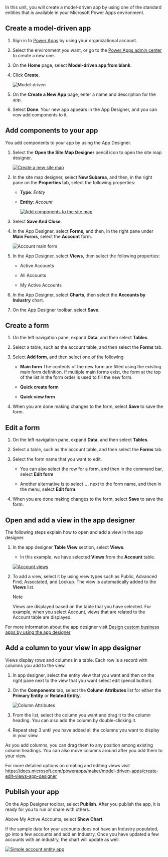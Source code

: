In this unit, you will create a model-driven app by using one of the standard
entities that is available in your Microsoft Power Apps environment.

## Create a model-driven app

1.  Sign in to [Power Apps](https://make.powerapps.com/) by using your
    organizational account.

2.  Select the environment you want, or go to the [Power Apps admin
    center](https://admin.powerapps.com/) to create a new one.

3.  On the **Home** page, select **Model-driven app from blank**.

4.  Click **Create**.

    ![Model-driven](../media/model-driven-app-from-blank.png)

5.  On the **Create a New App** page, enter a name and description for the app.

6.  Select **Done**. Your new app appears in the App Designer, and you can now
    add components to it.

## Add components to your app

You add components to your app by using the App Designer.

1.  Select the **Open the Site Map Designer** pencil icon to open the site map
    designer.

    [![Create a new site map](../media/app-designer-configuration.png)](../media/app-designer-configuration.png#lightbox)

2.  In the site map designer, select **New Subarea**, and then, in the right
    pane on the **Properties** tab, select the following properties:

    -   **Type**: *Entity*

    -   **Entity**: *Account*

        [![Add components to the site map](../media/sitemap-designer.png)](../media/sitemap-designer.png#lightbox)

3.  Select **Save And Close**.

4.  In the App Designer, select **Forms**, and then, in the right pane
    under **Main Forms**, select the **Account** form.

    ![Account main form](../media/account-forms.png)

5.  In the App Designer, select **Views**, then select the following properties:

    -   Active Accounts

    -   All Accounts

    -   My Active Accounts

6.  In the App Designer, select **Charts**, then select the **Accounts by Industry** chart.

7.  On the App Designer toolbar, select **Save**.

## Create a form

1.	On the left navigation pane, expand **Data**, and then select **Tables**.

2.	Select a table, such as the account table, and then select the **Forms** tab.

3.	Select **Add form**, and then select one of the following
    *	**Main form**
            The contents of the new form are filled using the existing main form definition. If multiple main forms exist, the form at the top of the list in the form order is used to fill the new form.
    
    *   **Quick create form**
 	
    *   **Quick view form**

4.	When you are done making changes to the form, select **Save** to save the form.

## Edit a form

1.	On the left navigation pane, expand **Data**, and then select **Tables**.

2.	Select a table, such as the account table, and then select the **Forms** tab.

3.	Select the form name that you want to edit.

    *   You can also select the row for a form, and then in the command bar, select **Edit form**

    *   Another alternative is to select **...** next to the form name, and then in the menu, select **Edit form**.
    
4.	When you are done making changes to the form, select **Save** to save the form.

## Open and add a view in the app designer
The following steps explain how to open and add a view in the app designer.

1.	In the app designer **Table View** section, select **Views**.
    *   In this example, we have selected **Views** from the **Account** table.

    [![Account views](../media/app-designer-add-view.png)](../media/app-designer-add-view.png#lightbox)

2.	To add a view, select it by using view types such as Public, Advanced Find, Associated, and Lookup. The view is automatically added to the **Views** list.

    > [!NOTE]
    > Views are displayed based on the table that you have selected. For example, when you select Account, views that are related to the Account table are displayed.

For more information about the app designer visit [Design custom business apps by using the app designer](https://docs.microsoft.com/powerapps/maker/model-driven-apps/design-custom-business-apps-using-app-designer)

## Add a column to your view in app designer

Views display rows and columns in a table. Each row is a record with columns you add to the view.

1.	In app designer, select the entity view that you want and then on the right pane next to the view that you want select edit (pencil button).

2.	On the **Components** tab, select the **Column Attributes** list for either the **Primary Entity** or **Related Entity**.

    ![Column Attributes](../media/column-attributes.png)

3.	From the list, select the column you want and drag it to the column heading. You can also add the column by double-clicking it.

4.	Repeat step 3 until you have added all the columns you want to display in your view.

As you add columns, you can drag them to any position among existing column headings. You can also move columns around after you add them to your view.

For more detailed options on creating and editing views visit https://docs.microsoft.com/powerapps/maker/model-driven-apps/create-edit-views-app-designer 

## Publish your app

On the App Designer toolbar, select **Publish**. After you publish the app, it
is ready for you to run or share with others.

Above My Active Accounts, select **Show Chart**.

If the sample data for your accounts does not have an Industry populated, go
into a few accounts and add an Industry. Once you have updated a few accounts
with an industry, the chart will update as well.

[![Simple account entity app](../media/account-charts.png)](../media/account-charts.png#lightbox)

